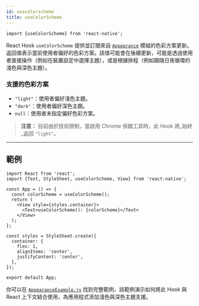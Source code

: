 ```yaml
---
id: usecolorscheme
title: useColorScheme
---
```


```tsx
import {useColorScheme} from 'react-native';
```

React Hook `useColorScheme` 提供並訂閱來自 [`Appearance`](appearance) 模組的色彩方案更新。返回值表示當前使用者偏好的色彩方案。該值可能會在後續更新，可能是透過使用者直接操作（例如在裝置設定中選擇主題），或是根據排程（例如跟隨日夜循環的淺色與深色主題）。

### 支援的色彩方案

- `"light"`：使用者偏好淺色主題。
- `"dark"`：使用者偏好深色主題。
- `null`：使用者未指定偏好色彩方案。

> **注意：** 目前由於技術限制，當啟用 Chrome 偵錯工具時，此 Hook 將_始終_返回 `"light"`。

---

## 範例

```SnackPlayer
import React from 'react';
import {Text, StyleSheet, useColorScheme, View} from 'react-native';

const App = () => {
  const colorScheme = useColorScheme();
  return (
    <View style={styles.container}>
      <Text>useColorScheme(): {colorScheme}</Text>
    </View>
  );
};

const styles = StyleSheet.create({
  container: {
    flex: 1,
    alignItems: 'center',
    justifyContent: 'center',
  },
});

export default App;
```

你可以在 [`AppearanceExample.js`](https://github.com/facebook/react-native/blob/main/packages/rn-tester/js/examples/Appearance/AppearanceExample.js) 找到完整範例，該範例演示如何將此 Hook 與 React 上下文結合使用，為應用程式添加淺色與深色主題支援。